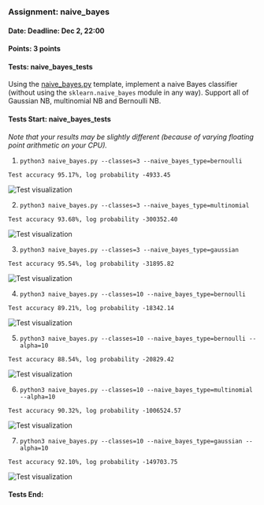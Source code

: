 ### Assignment: naive_bayes
#### Date: Deadline: Dec 2, 22:00
#### Points: 3 points
#### Tests: naive_bayes_tests

Using the [naive_bayes.py](https://github.com/ufal/npfl129/tree/past-2425/labs/07/naive_bayes.py)
template, implement a naive Bayes classifier (without using the
`sklearn.naive_bayes` module in any way). Support all of Gaussian NB,
multinomial NB and Bernoulli NB.

#### Tests Start: naive_bayes_tests
_Note that your results may be slightly different (because of varying floating point arithmetic on your CPU)._

1. `python3 naive_bayes.py --classes=3 --naive_bayes_type=bernoulli`
```
Test accuracy 95.17%, log probability -4933.45
```
![Test visualization](//ufal.mff.cuni.cz/~courses/npfl129/2425/tasks/figures/naive_bayes_1.svgz)

2. `python3 naive_bayes.py --classes=3 --naive_bayes_type=multinomial`
```
Test accuracy 93.68%, log probability -300352.40
```
![Test visualization](//ufal.mff.cuni.cz/~courses/npfl129/2425/tasks/figures/naive_bayes_2.svgz)

3. `python3 naive_bayes.py --classes=3 --naive_bayes_type=gaussian`
```
Test accuracy 95.54%, log probability -31895.82
```
![Test visualization](//ufal.mff.cuni.cz/~courses/npfl129/2425/tasks/figures/naive_bayes_3.svgz)

4. `python3 naive_bayes.py --classes=10 --naive_bayes_type=bernoulli`
```
Test accuracy 89.21%, log probability -18342.14
```
![Test visualization](//ufal.mff.cuni.cz/~courses/npfl129/2425/tasks/figures/naive_bayes_4.svgz)

5. `python3 naive_bayes.py --classes=10 --naive_bayes_type=bernoulli --alpha=10`
```
Test accuracy 88.54%, log probability -20829.42
```
![Test visualization](//ufal.mff.cuni.cz/~courses/npfl129/2425/tasks/figures/naive_bayes_5.svgz)

6. `python3 naive_bayes.py --classes=10 --naive_bayes_type=multinomial --alpha=10`
```
Test accuracy 90.32%, log probability -1006524.57
```
![Test visualization](//ufal.mff.cuni.cz/~courses/npfl129/2425/tasks/figures/naive_bayes_6.svgz)

7. `python3 naive_bayes.py --classes=10 --naive_bayes_type=gaussian --alpha=10`
```
Test accuracy 92.10%, log probability -149703.75
```
![Test visualization](//ufal.mff.cuni.cz/~courses/npfl129/2425/tasks/figures/naive_bayes_7.svgz)
#### Tests End:
